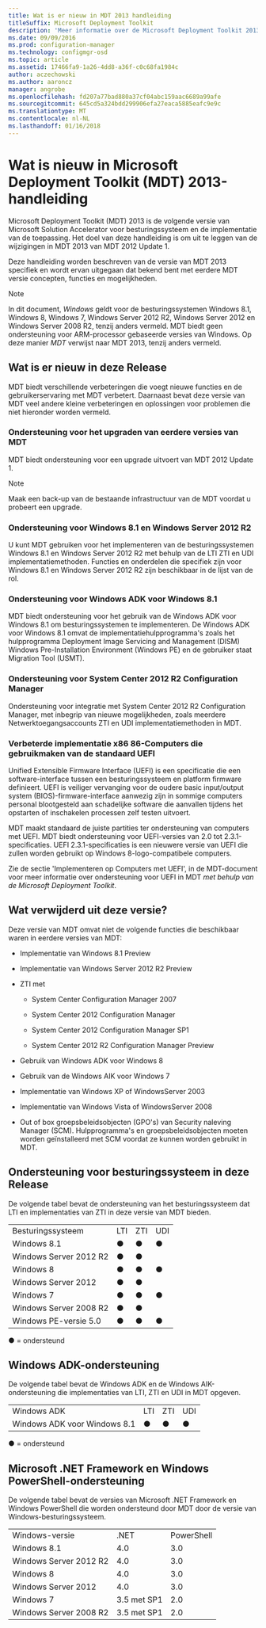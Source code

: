 ```yaml
---
title: Wat is er nieuw in MDT 2013 handleiding
titleSuffix: Microsoft Deployment Toolkit
description: 'Meer informatie over de Microsoft Deployment Toolkit 2013. '
ms.date: 09/09/2016
ms.prod: configuration-manager
ms.technology: configmgr-osd
ms.topic: article
ms.assetid: 17466fa9-1a26-4dd8-a36f-c0c68fa1984c
author: aczechowski
ms.author: aaroncz
manager: angrobe
ms.openlocfilehash: fd207a77bad880a37cf04abc159aac6689a99afe
ms.sourcegitcommit: 645cd5a324bdd299906efa27eaca5885eafc9e9c
ms.translationtype: MT
ms.contentlocale: nl-NL
ms.lasthandoff: 01/16/2018
---
```

# <a name="whats-new-in-microsoft-deployment-toolkit-mdt-2013-guide"></a>Wat is nieuw in Microsoft Deployment Toolkit (MDT) 2013-handleiding
Microsoft Deployment Toolkit (MDT) 2013 is de volgende versie van Microsoft Solution Accelerator voor besturingssysteem en de implementatie van de toepassing. Het doel van deze handleiding is om uit te leggen van de wijzigingen in MDT 2013 van MDT 2012 Update 1.  

 Deze handleiding worden beschreven van de versie van MDT 2013 specifiek en wordt ervan uitgegaan dat bekend bent met eerdere MDT versie concepten, functies en mogelijkheden.  

> [!NOTE]   
>  In dit document, *Windows* geldt voor de besturingssystemen Windows 8.1, Windows 8, Windows 7, Windows Server 2012 R2, Windows Server 2012 en Windows Server 2008 R2, tenzij anders vermeld. MDT biedt geen ondersteuning voor ARM-processor gebaseerde versies van Windows. Op deze manier *MDT* verwijst naar MDT 2013, tenzij anders vermeld.  

## <a name="whats-new-in-this-release"></a>Wat is er nieuw in deze Release  
 MDT biedt verschillende verbeteringen die voegt nieuwe functies en de gebruikerservaring met MDT verbetert. Daarnaast bevat deze versie van MDT veel andere kleine verbeteringen en oplossingen voor problemen die niet hieronder worden vermeld.  

### <a name="support-for-upgrading-from-previous-versions-of-mdt"></a>Ondersteuning voor het upgraden van eerdere versies van MDT  
 MDT biedt ondersteuning voor een upgrade uitvoert van MDT 2012 Update 1.  

> [!NOTE]   
>  Maak een back-up van de bestaande infrastructuur van de MDT voordat u probeert een upgrade.  

### <a name="support-for-windows-81-and-windows-server-2012-r2"></a>Ondersteuning voor Windows 8.1 en Windows Server 2012 R2  
 U kunt MDT gebruiken voor het implementeren van de besturingssystemen Windows 8.1 en Windows Server 2012 R2 met behulp van de LTI ZTI en UDI implementatiemethoden. Functies en onderdelen die specifiek zijn voor Windows 8.1 en Windows Server 2012 R2 zijn beschikbaar in de lijst van de rol.  

### <a name="support-for-the-windows-adk-for-windows-81"></a>Ondersteuning voor Windows ADK voor Windows 8.1  
 MDT biedt ondersteuning voor het gebruik van de Windows ADK voor Windows 8.1 om besturingssystemen te implementeren. De Windows ADK voor Windows 8.1 omvat de implementatiehulpprogramma's zoals het hulpprogramma Deployment Image Servicing and Management (DISM) Windows Pre-Installation Environment (Windows PE) en de gebruiker staat Migration Tool (USMT).  

### <a name="support-for-system-center-2012-r2-configuration-manager"></a>Ondersteuning voor System Center 2012 R2 Configuration Manager  
 Ondersteuning voor integratie met System Center 2012 R2 Configuration Manager, met inbegrip van nieuwe mogelijkheden, zoals meerdere Netwerktoegangsaccounts ZTI en UDI implementatiemethoden in MDT.  

### <a name="improved-deployment-to-x86-based-computers-that-use-the-uefi-standard"></a>Verbeterde implementatie x86 86-Computers die gebruikmaken van de standaard UEFI  
 Unified Extensible Firmware Interface (UEFI) is een specificatie die een software-interface tussen een besturingssysteem en platform firmware definieert. UEFI is veiliger vervanging voor de oudere basic input/output system (BIOS)-firmware-interface aanwezig zijn in sommige computers personal blootgesteld aan schadelijke software die aanvallen tijdens het opstarten of inschakelen processen zelf testen uitvoert.  

 MDT maakt standaard de juiste partities ter ondersteuning van computers met UEFI. MDT biedt ondersteuning voor UEFI-versies van 2.0 tot 2.3.1-specificaties. UEFI 2.3.1-specificaties is een nieuwere versie van UEFI die zullen worden gebruikt op Windows 8-logo-compatibele computers.  

 Zie de sectie 'Implementeren op Computers met UEFI', in de MDT-document voor meer informatie over ondersteuning voor UEFI in MDT *met behulp van de Microsoft Deployment Toolkit*.  

## <a name="whats-been-removed-from-this-release"></a>Wat verwijderd uit deze versie?  
 Deze versie van MDT omvat niet de volgende functies die beschikbaar waren in eerdere versies van MDT:  

-   Implementatie van Windows 8.1 Preview  

-   Implementatie van Windows Server 2012 R2 Preview  

-   ZTI met  

    -   System Center Configuration Manager 2007  

    -   System Center 2012 Configuration Manager  

    -   System Center 2012 Configuration Manager SP1  

    -   System Center 2012 R2 Configuration Manager Preview  

-   Gebruik van Windows ADK voor Windows 8  

-   Gebruik van de Windows AIK voor Windows 7  

-   Implementatie van Windows XP of WindowsServer 2003  

-   Implementatie van Windows Vista of WindowsServer 2008  

-   Out of box groepsbeleidsobjecten (GPO's) van Security naleving Manager (SCM). Hulpprogramma's en groepsbeleidsobjecten moeten worden geïnstalleerd met SCM voordat ze kunnen worden gebruikt in MDT.  

## <a name="operating-system-support-in-this-release"></a>Ondersteuning voor besturingssysteem in deze Release  
De volgende tabel bevat de ondersteuning van het besturingssysteem dat LTI en implementaties van ZTI in deze versie van MDT bieden.  

|||||  
|-|-|-|-|  
|Besturingssysteem|LTI|ZTI|UDI|  
|Windows 8.1|●|●|●|  
|Windows Server 2012 R2|●|●||  
|Windows 8|●|●|●|  
|Windows Server 2012|●|●||  
|Windows 7|●|●|●|  
|Windows Server 2008 R2|●|●||  
|Windows PE-versie 5.0|●|●|●|  

 ● = ondersteund  

## <a name="windows-adk-support"></a>Windows ADK-ondersteuning  
 De volgende tabel bevat de Windows ADK en de Windows AIK-ondersteuning die implementaties van LTI, ZTI en UDI in MDT opgeven.  

|||||  
|-|-|-|-|  
|Windows ADK|LTI|ZTI|UDI|  
|Windows ADK voor Windows 8.1|●|●|●|  

 ● = ondersteund  

## <a name="microsoft-net-framework-and-windows-powershell-support"></a>Microsoft .NET Framework en Windows PowerShell-ondersteuning  
De volgende tabel bevat de versies van Microsoft .NET Framework en Windows PowerShell die worden ondersteund door MDT door de versie van Windows-besturingssysteem.  


||||  
|-|-|-|  
|Windows-versie|.NET|PowerShell|  
|Windows 8.1|4.0|3.0|  
|Windows Server 2012 R2|4.0|3.0|  
|Windows 8|4.0|3.0|  
|Windows Server 2012|4.0|3.0|  
|Windows 7|3.5 met SP1|2.0|  
|Windows Server 2008 R2|3.5 met SP1|2.0|
